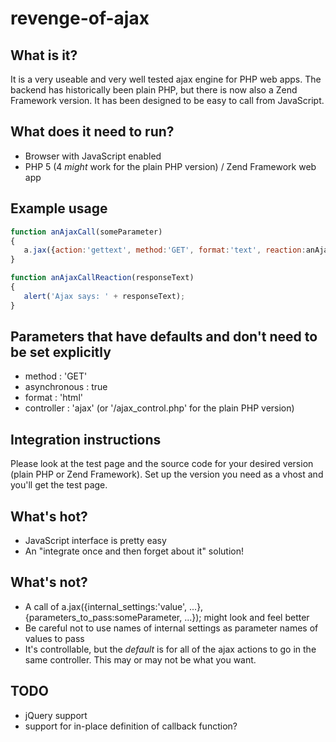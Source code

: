 # revenge-of-ajax

## What is it?

It is a very useable and very well tested ajax engine for PHP web apps.
The backend has historically been plain PHP, but there is now also a Zend Framework version.
It has been designed to be easy to call from JavaScript.

## What does it need to run?

* Browser with JavaScript enabled
* PHP 5 (4 *might* work for the plain PHP version) / Zend Framework web app

## Example usage

```javascript
function anAjaxCall(someParameter)
{
   a.jax({action:'gettext', method:'GET', format:'text', reaction:anAjaxCallReaction, parameter_to_pass:someParameter});
}

function anAjaxCallReaction(responseText)
{
   alert('Ajax says: ' + responseText);
}
```

## Parameters that have defaults and don't need to be set explicitly

* method : 'GET'
* asynchronous : true
* format : 'html'
* controller : 'ajax' (or '/ajax_control.php' for the plain PHP version) 

## Integration instructions

Please look at the test page and the source code for your desired version (plain PHP or Zend Framework).
Set up the version you need as a vhost and you'll get the test page.

## What's hot?

* JavaScript interface is pretty easy
* An "integrate once and then forget about it" solution!

## What's not?

* A call of a.jax({internal_settings:'value', ...}, {parameters_to_pass:someParameter, ...}); might look and feel better
* Be careful not to use names of internal settings as parameter names of values to pass
* It's controllable, but the *default* is for all of the ajax actions to go in the same controller. This may or may not be what you want.

## TODO

* jQuery support
* support for in-place definition of callback function?

